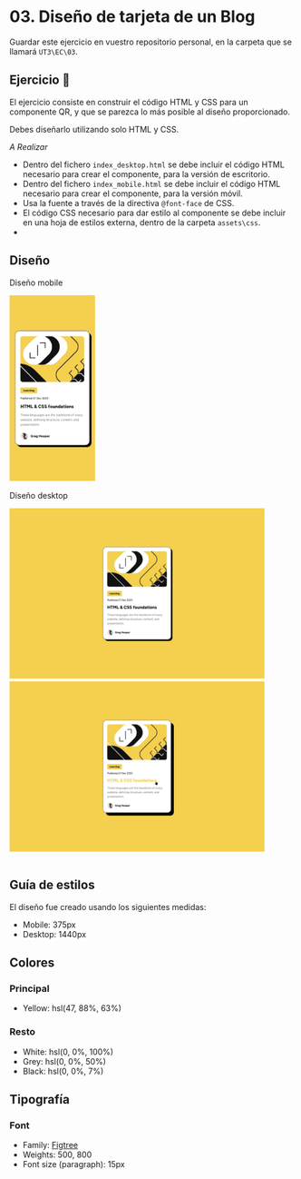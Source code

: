 # 03. Diseño de tarjeta de un Blog

Guardar este ejercicio en vuestro repositorio personal, en la carpeta que se llamará `UT3\EC\03`.


## Ejercicio 👋

El ejercicio consiste en construir el código HTML y CSS para un componente QR, y que se parezca lo más posible al diseño proporcionado.

Debes diseñarlo utilizando solo HTML y CSS.

*A Realizar*

- Dentro del fichero `index_desktop.html` se debe incluir el código HTML necesario para crear el componente, para la versión de escritorio.
- Dentro del fichero `index_mobile.html` se debe incluir el código HTML necesario para crear el componente, para la versión móvil.
- Usa la fuente a través de la directiva `@font-face` de CSS.
- El código CSS necesario para dar estilo al componente se debe incluir en una hoja de estilos externa, dentro de la carpeta `assets\css`.
- 

## Diseño

<div>
<p>Diseño mobile</p>
<img src="./_res/mobile-design.jpg" width="30%">
</p>

<div>
<p>Diseño desktop</p>
  <div style="display: flex; align-items: flex-start; flex-direction: column; gap: 5px">
  <img src="./_res/desktop-design.jpg" height=300px style="object-fit: contain;">
  <img src="./_res/active-states.jpg" height=300px style="object-fit: contain;">
  </>
</div>

<br>


## Guía de estilos

El diseño fue creado usando los siguientes medidas:

- Mobile: 375px
- Desktop: 1440px

## Colores

### Principal

- Yellow: hsl(47, 88%, 63%)

### Resto

- White: hsl(0, 0%, 100%)
- Grey: hsl(0, 0%, 50%)
- Black: hsl(0, 0%, 7%)

## Tipografía

### Font

- Family: [Figtree](https://fonts.google.com/specimen/Figtree)
- Weights: 500, 800
- Font size (paragraph): 15px



